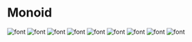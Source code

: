 Monoid
======

![font](https://raw.githubusercontent.com/slagovskiy/fonts/master/monospace/monoid/preview/monoid01.png)
![font](https://raw.githubusercontent.com/slagovskiy/fonts/master/monospace/monoid/preview/monoid02.png)
![font](https://raw.githubusercontent.com/slagovskiy/fonts/master/monospace/monoid/preview/monoid03.png)
![font](https://raw.githubusercontent.com/slagovskiy/fonts/master/monospace/monoid/preview/monoid04.png)
![font](https://raw.githubusercontent.com/slagovskiy/fonts/master/monospace/monoid/preview/monoid05.png)
![font](https://raw.githubusercontent.com/slagovskiy/fonts/master/monospace/monoid/preview/monoid06.png)
![font](https://raw.githubusercontent.com/slagovskiy/fonts/master/monospace/monoid/preview/monoid07.png)
![font](https://raw.githubusercontent.com/slagovskiy/fonts/master/monospace/monoid/preview/monoid08.png)
![font](https://raw.githubusercontent.com/slagovskiy/fonts/master/monospace/monoid/preview/monoid09.png)
